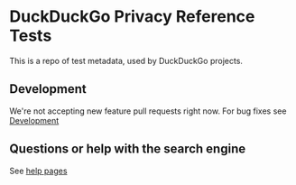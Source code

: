 # DuckDuckGo Privacy Reference Tests

This is a repo of test metadata, used by DuckDuckGo projects.

## Development

We're not accepting new feature pull requests right now. For bug fixes see [Development](CONTRIBUTING.md#development)

## Questions or help with the search engine
See [help pages](https://duck.co/help)
